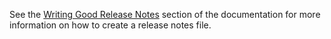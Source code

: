 See the [Writing Good Release Notes](https://actualbudget.org/docs/contributing/#writing-good-release-notes) section of the documentation for more information on how to create a release notes file.
